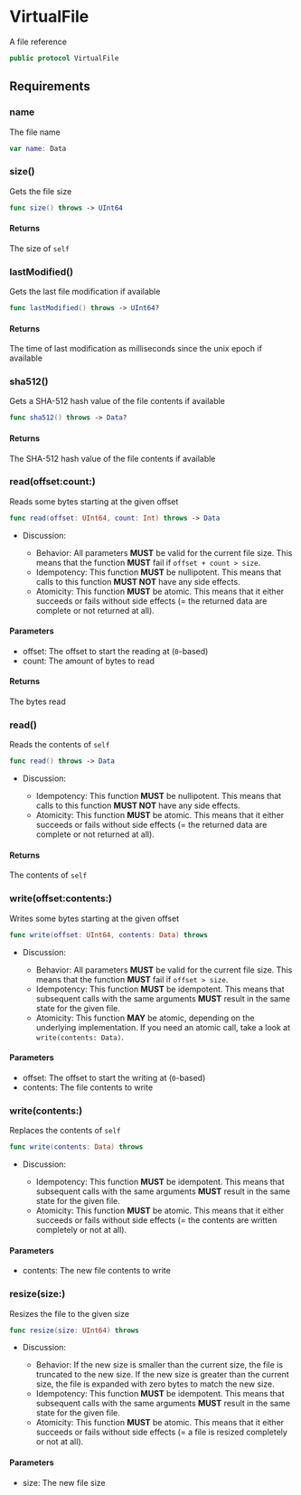 # VirtualFile

A file reference

``` swift
public protocol VirtualFile
```

## Requirements

### name

The file name

``` swift
var name: Data
```

### size()

Gets the file size

``` swift
func size() throws -> UInt64
```

#### Returns

The size of `self`

### lastModified()

Gets the last file modification if available

``` swift
func lastModified() throws -> UInt64?
```

#### Returns

The time of last modification as milliseconds since the unix epoch if available

### sha512()

Gets a SHA-512 hash value of the file contents if available

``` swift
func sha512() throws -> Data?
```

#### Returns

The SHA-512 hash value of the file contents if available

### read(offset:​count:​)

Reads some bytes starting at the given offset

``` swift
func read(offset: UInt64, count: Int) throws -> Data
```

  - Discussion:
    
      - Behavior: All parameters **MUST** be valid for the current file size. This means that the function
        **MUST** fail if `offset + count > size`.
      - Idempotency: This function **MUST** be nullipotent. This means that calls to this function **MUST NOT**
        have any side effects.
      - Atomicity: This function **MUST** be atomic. This means that it either succeeds or fails without side
        effects (= the returned data are complete or not returned at all).

#### Parameters

  - offset: The offset to start the reading at (`0`-based)
  - count: The amount of bytes to read

#### Returns

The bytes read

### read()

Reads the contents of `self`

``` swift
func read() throws -> Data
```

  - Discussion:
    
      - Idempotency: This function **MUST** be nullipotent. This means that calls to this function **MUST NOT**
        have any side effects.
      - Atomicity: This function **MUST** be atomic. This means that it either succeeds or fails without side
        effects (= the returned data are complete or not returned at all).

#### Returns

The contents of `self`

### write(offset:​contents:​)

Writes some bytes starting at the given offset

``` swift
func write(offset: UInt64, contents: Data) throws
```

  - Discussion:
    
      - Behavior: All parameters **MUST** be valid for the current file size. This means that the function
        **MUST** fail if `offset > size`.
      - Idempotency: This function **MUST** be idempotent. This means that subsequent calls with the same
        arguments **MUST** result in the same state for the given file.
      - Atomicity: This function **MAY** be atomic, depending on the underlying implementation. If you need an
        atomic call, take a look at `write(contents: Data)`.

#### Parameters

  - offset: The offset to start the writing at (`0`-based)
  - contents: The file contents to write

### write(contents:​)

Replaces the contents of `self`

``` swift
func write(contents: Data) throws
```

  - Discussion:
    
      - Idempotency: This function **MUST** be idempotent. This means that subsequent calls with the same
        arguments **MUST** result in the same state for the given file.
      - Atomicity: This function **MUST** be atomic. This means that it either succeeds or fails without side
        effects (= the contents are written completely or not at all).

#### Parameters

  - contents: The new file contents to write

### resize(size:​)

Resizes the file to the given size

``` swift
func resize(size: UInt64) throws
```

  - Discussion:
    
      - Behavior: If the new size is smaller than the current size, the file is truncated to the new size. If the
        new size is greater than the current size, the file is expanded with zero bytes to match the new size.
      - Idempotency: This function **MUST** be idempotent. This means that subsequent calls with the same
        arguments **MUST** result in the same state for the given file.
      - Atomicity: This function **MUST** be atomic. This means that it either succeeds or fails without side
        effects (= a file is resized completely or not at all).

#### Parameters

  - size: The new file size
